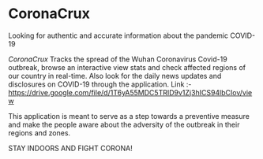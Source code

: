 # CoronaCrux
Looking for authentic and accurate information about the pandemic COVID-19

*CoronaCrux*
Tracks the spread of the Wuhan Coronavirus Covid-19 outbreak, browse an interactive view stats and check affected regions of our country in real-time.
Also look for the daily news updates and disclosures on COVID-19 through the application.
Link :- https://drive.google.com/file/d/1T6yA55MDC5TRID9v1Zj3hICS94lbCIov/view

This application is meant to serve as a step towards a preventive measure and make the people aware about the adversity of the outbreak in their regions and zones.

STAY INDOORS AND FIGHT CORONA!
